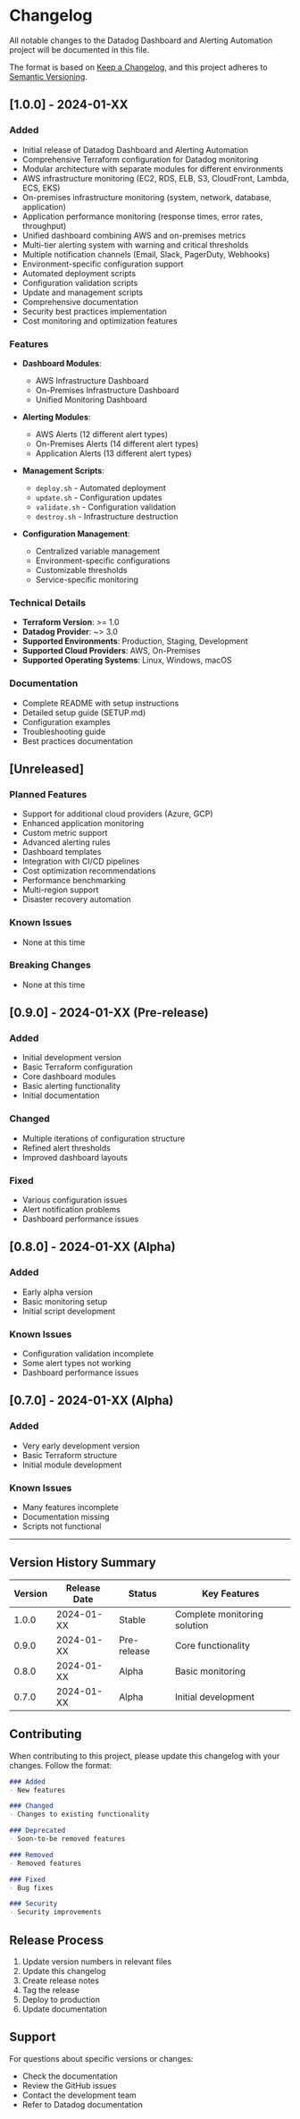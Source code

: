 # Changelog

All notable changes to the Datadog Dashboard and Alerting Automation project will be documented in this file.

The format is based on [Keep a Changelog](https://keepachangelog.com/en/1.0.0/),
and this project adheres to [Semantic Versioning](https://semver.org/spec/v2.0.0.html).

## [1.0.0] - 2024-01-XX

### Added
- Initial release of Datadog Dashboard and Alerting Automation
- Comprehensive Terraform configuration for Datadog monitoring
- Modular architecture with separate modules for different environments
- AWS infrastructure monitoring (EC2, RDS, ELB, S3, CloudFront, Lambda, ECS, EKS)
- On-premises infrastructure monitoring (system, network, database, application)
- Application performance monitoring (response times, error rates, throughput)
- Unified dashboard combining AWS and on-premises metrics
- Multi-tier alerting system with warning and critical thresholds
- Multiple notification channels (Email, Slack, PagerDuty, Webhooks)
- Environment-specific configuration support
- Automated deployment scripts
- Configuration validation scripts
- Update and management scripts
- Comprehensive documentation
- Security best practices implementation
- Cost monitoring and optimization features

### Features
- **Dashboard Modules**:
  - AWS Infrastructure Dashboard
  - On-Premises Infrastructure Dashboard
  - Unified Monitoring Dashboard

- **Alerting Modules**:
  - AWS Alerts (12 different alert types)
  - On-Premises Alerts (14 different alert types)
  - Application Alerts (13 different alert types)

- **Management Scripts**:
  - `deploy.sh` - Automated deployment
  - `update.sh` - Configuration updates
  - `validate.sh` - Configuration validation
  - `destroy.sh` - Infrastructure destruction

- **Configuration Management**:
  - Centralized variable management
  - Environment-specific configurations
  - Customizable thresholds
  - Service-specific monitoring

### Technical Details
- **Terraform Version**: >= 1.0
- **Datadog Provider**: ~> 3.0
- **Supported Environments**: Production, Staging, Development
- **Supported Cloud Providers**: AWS, On-Premises
- **Supported Operating Systems**: Linux, Windows, macOS

### Documentation
- Complete README with setup instructions
- Detailed setup guide (SETUP.md)
- Configuration examples
- Troubleshooting guide
- Best practices documentation

## [Unreleased]

### Planned Features
- Support for additional cloud providers (Azure, GCP)
- Enhanced application monitoring
- Custom metric support
- Advanced alerting rules
- Dashboard templates
- Integration with CI/CD pipelines
- Cost optimization recommendations
- Performance benchmarking
- Multi-region support
- Disaster recovery automation

### Known Issues
- None at this time

### Breaking Changes
- None at this time

## [0.9.0] - 2024-01-XX (Pre-release)

### Added
- Initial development version
- Basic Terraform configuration
- Core dashboard modules
- Basic alerting functionality
- Initial documentation

### Changed
- Multiple iterations of configuration structure
- Refined alert thresholds
- Improved dashboard layouts

### Fixed
- Various configuration issues
- Alert notification problems
- Dashboard performance issues

## [0.8.0] - 2024-01-XX (Alpha)

### Added
- Early alpha version
- Basic monitoring setup
- Initial script development

### Known Issues
- Configuration validation incomplete
- Some alert types not working
- Dashboard performance issues

## [0.7.0] - 2024-01-XX (Alpha)

### Added
- Very early development version
- Basic Terraform structure
- Initial module development

### Known Issues
- Many features incomplete
- Documentation missing
- Scripts not functional

---

## Version History Summary

| Version | Release Date | Status | Key Features |
|---------|--------------|--------|--------------|
| 1.0.0   | 2024-01-XX  | Stable | Complete monitoring solution |
| 0.9.0   | 2024-01-XX  | Pre-release | Core functionality |
| 0.8.0   | 2024-01-XX  | Alpha | Basic monitoring |
| 0.7.0   | 2024-01-XX  | Alpha | Initial development |

## Contributing

When contributing to this project, please update this changelog with your changes. Follow the format:

```markdown
### Added
- New features

### Changed
- Changes to existing functionality

### Deprecated
- Soon-to-be removed features

### Removed
- Removed features

### Fixed
- Bug fixes

### Security
- Security improvements
```

## Release Process

1. Update version numbers in relevant files
2. Update this changelog
3. Create release notes
4. Tag the release
5. Deploy to production
6. Update documentation

## Support

For questions about specific versions or changes:
- Check the documentation
- Review the GitHub issues
- Contact the development team
- Refer to Datadog documentation
